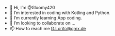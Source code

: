 - 👋 Hi, I’m @Gloomy420
- 👀 I’m interested in coding with Kotling and Python.
- 🌱 I’m currently learning App coding.
- 💞️ I’m looking to collaborate on ...
- 📫 How to reach me G.Lorito@gmx.de

<!---
Gloomy420/Gloomy420 is a ✨ special ✨ repository because its `README.md` (this file) appears on your GitHub profile.
You can click the Preview link to take a look at your changes.
--->
